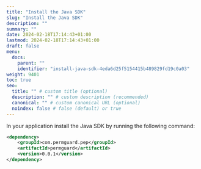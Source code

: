 ```yaml
---
title: "Install the Java SDK"
slug: "Install the Java SDK"
description: ""
summary: ""
date: 2024-02-18T17:14:43+01:00
lastmod: 2024-02-18T17:14:43+01:00
draft: false
menu:
  docs:
    parent: ""
    identifier: "install-java-sdk-4eda6d25f5154415b489829fd19c0a03"
weight: 9401
toc: true
seo:
  title: "" # custom title (optional)
  description: "" # custom description (recommended)
  canonical: "" # custom canonical URL (optional)
  noindex: false # false (default) or true
---
```


In your application install the Java SDK by running the following command:

```xml
<dependency>
    <groupId>com.permguard.pep</groupId>
    <artifactId>permguard</artifactId>
    <version>0.0.1</version>
</dependency>
```
